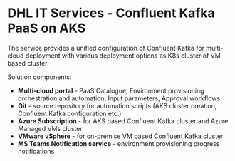 # DHL IT Services - Confluent Kafka PaaS on AKS

The service provides a unified configuration of Confluent Kafka for multi-cloud deployment with various deployment options as K8s cluster of VM based cluster.

Solution components:

- **Multi-cloud portal** - PaaS Catalogue, Environment provisioning orchestration and automation, Input parameters, Approval workflows
- **Git** - source repository for automation scripts (AKS cluster creation, Confluent Kafka configuration etc.)
- **Azure Subscription** - for AKS based Confluent Kafka cluster and Azure Managed VMs cluster
- **VMware vSphere** - for on-premise VM based Confluent Kafka cluster
- **MS Teams Notification service** - environment provisioning progress notifications

